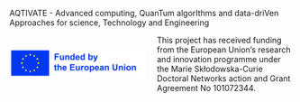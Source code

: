 AQTIVATE - Advanced computing, QuanTum algorIthms and data-driVen
Approaches for science, Technology and Engineering

<div style="display: flex; align-items: center;">
    <div style="flex: 1;">
        <img src="../images/EC.jpg" alt="EC ack." style="width: 100%;">
    </div>
    <div style="flex: 1; padding-left: 20px;">
        This project has received funding from the European Union’s research and innovation programme under the Marie Skłodowska-Curie Doctoral Networks action and Grant Agreement No 101072344.
    </div>
</div>



